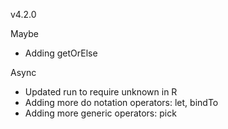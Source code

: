 v4.2.0

Maybe
- Adding getOrElse

Async
- Updated run to require unknown in R
- Adding more do notation operators: let, bindTo
- Adding more generic operators: pick
